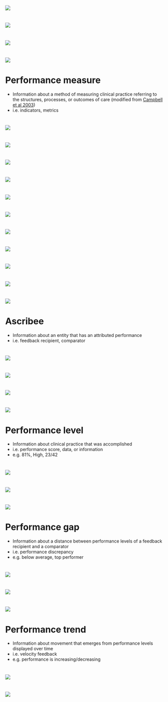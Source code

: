 # ![](assets/mapt1.png)
# ![](assets/mapt2.png)
# ![](assets/mapt3.png)
# ![](assets/example1.png)
# Performance measure
* Information about a method of measuring clinical practice referring to the structures, processes, or outcomes of care
(modified from [Campbell et al 2003](https://www.ncbi.nlm.nih.gov/pubmed/12689983))
* i.e. indicators, metrics

# ![](assets/mapt3.png)
# ![](assets/mapt4.png)
# ![](assets/example2.png)
# ![](assets/mapt4.png)
# ![](assets/mapt5.png)
# ![](assets/mapt6.png)
# ![](assets/example3.png)
# ![](assets/example4.png)
# ![](assets/example5.png)
# ![](assets/mapt6.png)
# ![](assets/mapt7.png)
# Ascribee
* Information about an entity that has an attributed performance
* i.e. feedback recipient, comparator

# ![](assets/mapt7.png)
# ![](assets/mapt8.png)
# ![](assets/mapt9.png)
# ![](assets/example6.png)
# Performance level
* Information about clinical practice that was accomplished
* i.e. performance score, data, or information
* e.g. 81%, High, 23/42

# ![](assets/mapt9.png)
# ![](assets/mapt10.png)
# ![](assets/example7.png)
# Performance gap
* Information about a distance between performance levels of a feedback recipient and a comparator
* i.e. performance discrepancy
* e.g. below average, top performer

# ![](assets/mapt10.png)
# ![](assets/mapt11.png)
# ![](assets/example8.png)
# Performance trend
* Information about movement that emerges from performance levels displayed over time
* i.e. velocity feedback
* e.g. performance is increasing/decreasing

# ![](assets/mapt11.png)
# ![](assets/mapt-final.png)
